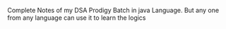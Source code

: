 Complete Notes of my DSA Prodigy Batch in java Language. But any one from any language can use it to learn the logics

